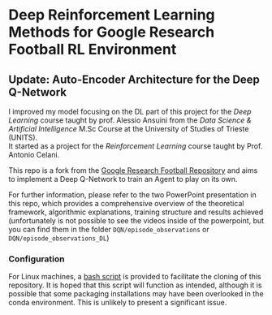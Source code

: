 # Deep Reinforcement Learning Methods for Google Research Football RL Environment

## Update: Auto-Encoder Architecture for the Deep Q-Network

I improved my model focusing on the DL part of this project for the *Deep Learning* course taught by prof. Alessio Ansuini from the *Data Science & Artificial Intelligence* M.Sc Course at the University of Studies of Trieste (UNITS).  
It started as a project for the *Reinforcement Learning* course taught by Prof. Antonio Celani.

This repo is a fork from the [Google Research Football Repository](https://github.com/google-research/football) and aims to implement a Deep Q-Network to train an Agent to play on its own.

For further information, please refer to the two PowerPoint presentation in this repo, which provides a comprehensive overview of the theoretical framework, algorithmic explanations, training structure and results achieved (unfortunately is not possible to see the videos inside of the powerpoint, but you can find them in the folder `DQN/episode_observations` or `DQN/episode_observations_DL`)

### Configuration

For Linux machines, a [bash script](https://github.com/Gabrynho/RLproject_football/blob/master/configurationlinux.sh) is provided to facilitate the cloning of this repository. It is hoped that this script will function as intended, although it is possible that some packaging installations may have been overlooked in the conda environment. This is unlikely to present a significant issue.
